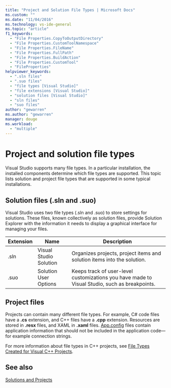 ```yaml
---
title: "Project and Solution File Types | Microsoft Docs"
ms.custom: ""
ms.date: "11/04/2016"
ms.technology: vs-ide-general
ms.topic: "article"
f1_keywords:
  - "File Properties.CopyToOutputDirectory"
  - "File Properties.CustomToolNamespace"
  - "File Properties.FileName"
  - "File Properties.FullPath"
  - "File Properties.BuildAction"
  - "File Properties.CustomTool"
  - "FileProperties"
helpviewer_keywords:
  - ".sln files"
  - ".suo files"
  - "file types [Visual Studio]"
  - "file extensions [Visual Studio]"
  - "solution files [Visual Studio]"
  - "sln files"
  - "suo files"
author: "gewarren"
ms.author: "gewarren"
manager: douge
ms.workload:
  - "multiple"
---
```

# Project and solution file types

Visual Studio supports many file types. In a particular installation, the installed components determine which file types are supported. This topic lists solution and project file types that are supported in some typical installations.

## Solution files (.sln and .suo)

Visual Studio uses two file types (.sln and .suo) to store settings for solutions. These files, known collectively as solution files, provide Solution Explorer with the information it needs to display a graphical interface for managing your files.

|Extension|Name|Description|
|---------------|----------|-----------------|
|.sln|Visual Studio Solution|Organizes projects, project items and solution items into the solution.|
|.suo|Solution User Options|Keeps track of user-level customizations you have made to Visual Studio, such as breakpoints.|

## Project files

Projects can contain many different file types. For example, C# code files have a **.cs** extension, and C++ files have a **.cpp** extension. Resources are stored in **.resx** files, and XAML in **.xaml** files. [App.config](../../ide/managing-application-settings-dotnet.md) files contain application information that should not be included in the application code&mdash;for example connection strings.

For more information about file types in C++ projects, see [File Types Created for Visual C++ Projects](/cpp/ide/file-types-created-for-visual-cpp-projects).

## See also

[Solutions and Projects](../../ide/solutions-and-projects-in-visual-studio.md)
